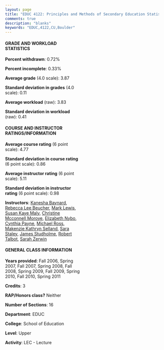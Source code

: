 ```yaml
---
layout: page
title: "EDUC 4122: Principles and Methods of Secondary Education Statistics"
comments: true
description: "blanks"
keywords: "EDUC,4122,CU,Boulder"
---
```

<head>
<script src="https://ajax.googleapis.com/ajax/libs/jquery/2.1.3/jquery.min.js"></script>
<script src="https://dl.dropboxusercontent.com/s/pc42nxpaw1ea4o9/highcharts.js?dl=0"></script>
<!-- <script src="../assets/js/highcharts.js"></script> -->
<style type="text/css">@font-face {
	font-family: "Bebas Neue";
	src: url(https://www.filehosting.org/file/details/544349/BebasNeue Regular.otf) format("opentype");
	}
	h1.Bebas { 
		font-family: "Bebas Neue", Verdana, Tahoma;
	}
</style>
</head>
<body>
	<div id="container" style="float: right; width: 45%; height: 88%; margin-left: 2.5%; margin-right: 2.5%;"></div>
	<script language="JavaScript">
		$(document).ready(function() {
		var chart = {type: 'column'};
		var title = {text: 'Grade Distribution'};
		var xAxis = {categories: ['A','B','C','D','F'],crosshair: true};
		var yAxis = {min: 0,title: {text: 'Percentage'}};
		var tooltip = {headerFormat: '<center><b><span style="font-size:20px">{point.key}</span></b></center>',
		               pointFormat: '<td style="padding:0"><b>{point.y:.1f}%</b></td>',
		               footerFormat: '</table>',shared: true,useHTML: true};
		var plotOptions = {column: {pointPadding: 0.0,borderWidth: 0}};  
		var credits = {enabled: false};var series= [{name: 'Percent',data: [90.57,8.4,0.76,0.0,0.27,]}];
		var json = {};
		json.chart = chart;
		json.title = title;
		json.tooltip = tooltip;
		json.xAxis = xAxis;
		json.yAxis = yAxis;  
		json.series = series;
		json.plotOptions = plotOptions;  
		json.credits = credits;
		$('#container').highcharts(json);
	});
	</script>
</body>
			   
#### GRADE AND WORKLOAD STATISTICS

**Percent withdrawn**: 0.72%

**Percent incomplete**: 0.33%

**Average grade** (4.0 scale): 3.87

**Standard deviation in grades** (4.0 scale): 0.11

**Average workload** (raw): 3.83

**Standard deviation in workload** (raw): 0.41

#### COURSE AND INSTRUCTOR RATINGS/INFORMATION

**Average course rating** (6 point scale): 4.77

**Standard deviation in course rating** (6 point scale): 0.86

**Average instructor rating** (6 point scale): 5.11

**Standard deviation in instructor rating** (6 point scale): 0.98

**Instructors**: <a href='../../instructors/Kanesha_Baynard'>Kanesha Baynard</a>, <a href='../../instructors/Rebecca_Lee_Beucher'>Rebecca Lee Beucher</a>, <a href='../../instructors/Mark_Lewis'>Mark Lewis</a>, <a href='../../instructors/Susan_Kaye_Maly'>Susan Kaye Maly</a>, <a href='../../instructors/Christine_Mcconnell_Moroye'>Christine Mcconnell Moroye</a>, <a href='../../instructors/Elizabeth_Nybo'>Elizabeth Nybo</a>, <a href='../../instructors/Cynthia_Payne'>Cynthia Payne</a>, <a href='../../instructors/Michael_Ross'>Michael Ross</a>, <a href='../../instructors/Makenzie_Kathryn_Selland'>Makenzie Kathryn Selland</a>, <a href='../../instructors/Sara_Staley'>Sara Staley</a>, <a href='../../instructors/James_Studholme'>James Studholme</a>, <a href='../../instructors/Robert_Talbot'>Robert Talbot</a>, <a href='../../instructors/Sarah_Zerwin'>Sarah Zerwin</a>

#### GENERAL CLASS INFORMATION

**Years provided**: Fall 2006, Spring 2007, Fall 2007, Spring 2008, Fall 2008, Spring 2009, Fall 2009, Spring 2010, Fall 2010, Spring 2011

**Credits**: 3

**RAP/Honors class?** Neither

**Number of Sections**: 16

**Department**: EDUC

**College**: School of Education

**Level**: Upper

**Activity**: LEC - Lecture
